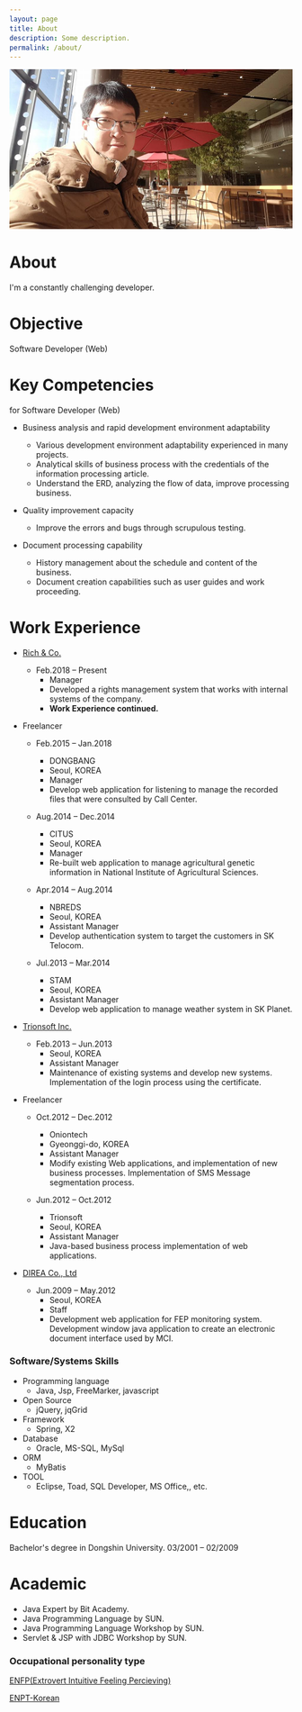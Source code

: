 ```yaml
---
layout: page
title: About
description: Some description.
permalink: /about/
---
```


<img itemprop="image" class="img-rounded" src="/assets/img/author/about_cremazer.jpg" alt="Cremazer">

# About

I'm a constantly challenging developer.

# Objective

Software Developer (Web)

# Key Competencies
for Software Developer (Web)

- Business analysis and rapid development environment adaptability
  - Various development environment adaptability experienced in many projects.
  - Analytical skills of business process with the credentials of the information processing article.
  - Understand the ERD, analyzing the flow of data, improve processing business.

- Quality improvement capacity
  - Improve the errors and bugs through scrupulous testing.

- Document processing capability
  - History management about the schedule and content of the business.
  - Document creation capabilities such as user guides and work proceeding.

# Work Experience

- [Rich & Co.](http://richnco.co.kr/)
  - Feb.2018 – Present
    - Manager
    - Developed a rights management system that works with internal systems of the company.
    - **Work Experience continued.**

- Freelancer
  - Feb.2015 – Jan.2018
    - DONGBANG
    - Seoul, KOREA
    - Manager
    - Develop web application for listening to manage the recorded files that  were consulted by Call Center.

  - Aug.2014 – Dec.2014
    - CITUS
    - Seoul, KOREA
    - Manager
    - Re-built web application to manage agricultural genetic information in National Institute of Agricultural Sciences.

  - Apr.2014 – Aug.2014
    - NBREDS
    - Seoul, KOREA
    - Assistant Manager
    - Develop authentication system to target the customers in SK Telocom.

  - Jul.2013 – Mar.2014
    - STAM
    - Seoul, KOREA
    - Assistant Manager
    - Develop web application to manage weather system in SK Planet.

- [Trionsoft Inc.](http://www.trionsoft.co.kr/main.asp)
  - Feb.2013 – Jun.2013
    - Seoul, KOREA
    - Assistant Manager
    - Maintenance of existing systems and develop new systems. Implementation of the login process using the certificate.

- Freelancer
  - Oct.2012 – Dec.2012
    - Oniontech
    - Gyeonggi-do, KOREA
    - Assistant Manager
    - Modify existing Web applications, and implementation of new business processes. Implementation of SMS Message segmentation process.

  - Jun.2012 – Oct.2012
    - Trionsoft
    - Seoul, KOREA
    - Assistant Manager
    - Java-based business process implementation of web applications.

- [DIREA Co., Ltd](http://www.direa.co.kr/direa_new/eng/)
  - Jun.2009 – May.2012
    - Seoul, KOREA
    - Staff
    - Development web application for FEP monitoring system. Development window java application to create an electronic document interface used by MCI.

### Software/Systems Skills

- Programming language
  - Java, Jsp, FreeMarker, javascript
- Open Source
  - jQuery, jqGrid
- Framework
  - Spring, X2
- Database
  - Oracle, MS-SQL, MySql
- ORM
  - MyBatis
- TOOL
  - Eclipse, Toad, SQL Developer, MS Office,, etc.

# Education

Bachelor's degree in Dongshin University.
03/2001 – 02/2009


# Academic

- Java Expert by Bit Academy.
- Java Programming Language by SUN.
- Java Programming Language Workshop by SUN.
- Servlet & JSP with JDBC Workshop by SUN.

### Occupational personality type

[ENFP(Extrovert Intuitive Feeling Percieving)](https://www.urbandictionary.com/define.php?term=ENFP)

[ENPT-Korean](https://www.16personalities.com/ko/%EC%84%B1%EA%B2%A9%EC%9C%A0%ED%98%95-enfp)
